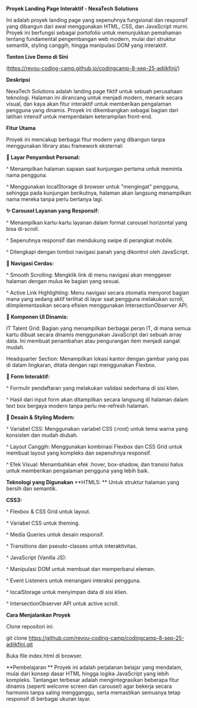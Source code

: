 **Proyek Landing Page Interaktif - NexaTech Solutions** 

Ini adalah proyek landing page yang sepenuhnya fungsional dan responsif yang dibangun dari awal menggunakan HTML, CSS, dan JavaScript murni. Proyek ini berfungsi sebagai portofolio untuk menunjukkan pemahaman tentang fundamental pengembangan web modern, mulai dari struktur semantik, styling canggih, hingga manipulasi DOM yang interaktif.

**Tonton Live Demo di Sini**

(https://revou-coding-camp.github.io/codingcamp-8-sep-25-adiikfini/)

**Deskripsi**

NexaTech Solutions adalah landing page fiktif untuk sebuah perusahaan teknologi. Halaman ini dirancang untuk menjadi modern, menarik secara visual, dan kaya akan fitur interaktif untuk memberikan pengalaman pengguna yang dinamis. Proyek ini dikembangkan sebagai bagian dari latihan intensif untuk memperdalam keterampilan front-end.

**Fitur Utama**

Proyek ini mencakup berbagai fitur modern yang dibangun tanpa menggunakan library atau framework eksternal:

**👤 Layar Penyambut Personal:**

^ Menampilkan halaman sapaan saat kunjungan pertama untuk meminta nama pengguna.

^ Menggunakan localStorage di browser untuk "mengingat" pengguna, sehingga pada kunjungan berikutnya, halaman akan langsung menampilkan nama mereka tanpa perlu bertanya lagi.

**✨ Carousel Layanan yang Responsif:**

^ Menampilkan kartu-kartu layanan dalam format carousel horizontal yang bisa di-scroll.

^ Sepenuhnya responsif dan mendukung swipe di perangkat mobile.

^ Dilengkapi dengan tombol navigasi panah yang dikontrol oleh JavaScript.

**📜 Navigasi Cerdas:**

^ Smooth Scrolling: Mengklik link di menu navigasi akan menggeser halaman dengan mulus ke bagian yang sesuai.

^ Active Link Highlighting: Menu navigasi secara otomatis menyorot bagian mana yang sedang aktif terlihat di layar saat pengguna melakukan scroll, diimplementasikan secara efisien menggunakan IntersectionObserver API.

**🎨 Komponen UI Dinamis:**

IT Talent Grid: Bagian yang menampilkan berbagai peran IT, di mana semua kartu dibuat secara dinamis menggunakan JavaScript dari sebuah array data. Ini membuat penambahan atau pengurangan item menjadi sangat mudah.

Headquarter Section: Menampilkan lokasi kantor dengan gambar yang pas di dalam lingkaran, ditata dengan rapi menggunakan Flexbox.

**📄 Form Interaktif:**

^ Formulir pendaftaran yang melakukan validasi sederhana di sisi klien.

^ Hasil dari input form akan ditampilkan secara langsung di halaman dalam text box bergaya modern tanpa perlu me-refresh halaman.

**🎨 Desain & Styling Modern:**

^ Variabel CSS: Menggunakan variabel CSS (:root) untuk tema warna yang konsisten dan mudah diubah.

^ Layout Canggih: Menggunakan kombinasi Flexbox dan CSS Grid untuk membuat layout yang kompleks dan sepenuhnya responsif.

^ Efek Visual: Menambahkan efek :hover, box-shadow, dan transisi halus untuk memberikan pengalaman pengguna yang lebih baik.

**Teknologi yang Digunakan**
**HTML5: ** Untuk struktur halaman yang bersih dan semantik.

**CSS3:**

^ Flexbox & CSS Grid untuk layout.

^ Variabel CSS untuk theming.

^ Media Queries untuk desain responsif.

^ Transitions dan pseudo-classes untuk interaktivitas.

^ JavaScript (Vanilla JS):

^ Manipulasi DOM untuk membuat dan memperbarui elemen.

^ Event Listeners untuk menangani interaksi pengguna.

^ localStorage untuk menyimpan data di sisi klien.

^ IntersectionObserver API untuk active scroll.

**Cara Menjalankan Proyek**

Clone repositori ini:

git clone https://github.com/revou-coding-camp/codingcamp-8-sep-25-adiikfini.git

Buka file index.html di browser.

**Pembelajaran
**
Proyek ini adalah perjalanan belajar yang mendalam, mulai dari konsep dasar HTML hingga logika JavaScript yang lebih kompleks. Tantangan terbesar adalah mengintegrasikan beberapa fitur dinamis (seperti welcome screen dan carousel) agar bekerja secara harmonis tanpa saling mengganggu, serta memastikan semuanya tetap responsif di berbagai ukuran layar.
